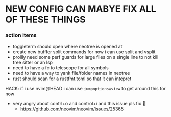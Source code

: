 # NEW CONFIG CAN MABYE FIX ALL OF THESE THINGS

### action items

- toggleterm should open where neotree is opened at
- create new bufffer split commands for now i can use split and vsplit
- prollly need some perf guards for large files on a single line to not kill tree sitter or an lsp
- need to have a fc to telescope for all symbols
- need to have a way to yank file/folder names in neotree
- rust should scan for a rustfmt.toml so that it can intepret

HACK: if i use nvim@HEAD i can use `jumpoptions=view` to get around this for now
- very angry about contrl+o and control+i and this issue pls fix 🙏
    - https://github.com/neovim/neovim/issues/25365
